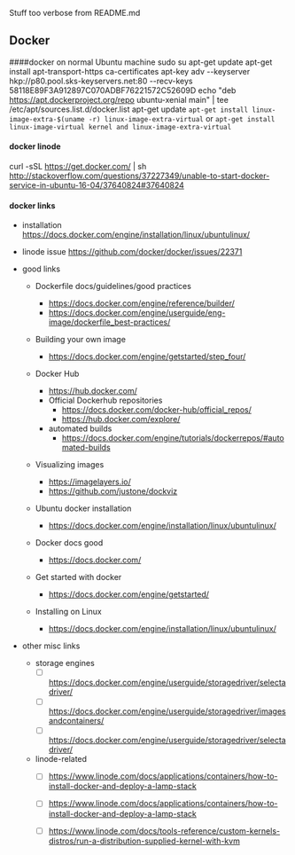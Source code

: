 Stuff too verbose from README.md

## Docker
####docker on normal Ubuntu machine
sudo su
apt-get update
apt-get install apt-transport-https ca-certificates
apt-key adv --keyserver hkp://p80.pool.sks-keyservers.net:80 --recv-keys 58118E89F3A912897C070ADBF76221572C52609D
echo "deb https://apt.dockerproject.org/repo ubuntu-xenial main" |  tee /etc/apt/sources.list.d/docker.list
apt-get update
`apt-get install linux-image-extra-$(uname -r) linux-image-extra-virtual` or `apt-get install linux-image-virtual kernel and linux-image-extra-virtual`

#### docker linode

curl -sSL https://get.docker.com/ | sh
http://stackoverflow.com/questions/37227349/unable-to-start-docker-service-in-ubuntu-16-04/37640824#37640824

#### docker links

- installation
   https://docs.docker.com/engine/installation/linux/ubuntulinux/
- linode issue
   https://github.com/docker/docker/issues/22371
- good links
   - Dockerfile docs/guidelines/good practices
      - https://docs.docker.com/engine/reference/builder/
      - https://docs.docker.com/engine/userguide/eng-image/dockerfile_best-practices/
   -  Building your own image
      - https://docs.docker.com/engine/getstarted/step_four/
   - Docker Hub
      - https://hub.docker.com/
      - Official Dockerhub repositories
         - https://docs.docker.com/docker-hub/official_repos/
         - https://hub.docker.com/explore/
      - automated builds
         - https://docs.docker.com/engine/tutorials/dockerrepos/#automated-builds
   - Visualizing images
      - https://imagelayers.io/
      - https://github.com/justone/dockviz

   - Ubuntu docker installation
      - https://docs.docker.com/engine/installation/linux/ubuntulinux/
   - Docker docs good
      - https://docs.docker.com/
   - Get started with docker
      - https://docs.docker.com/engine/getstarted/
   - Installing on Linux
      - https://docs.docker.com/engine/installation/linux/ubuntulinux/

- other misc links
   - storage engines
      - [ ] https://docs.docker.com/engine/userguide/storagedriver/selectadriver/
      - [ ] https://docs.docker.com/engine/userguide/storagedriver/imagesandcontainers/
      - [ ] https://docs.docker.com/engine/userguide/storagedriver/selectadriver/
   - linode-related
      - [ ] https://www.linode.com/docs/applications/containers/how-to-install-docker-and-deploy-a-lamp-stack
      - [ ] https://www.linode.com/docs/applications/containers/how-to-install-docker-and-deploy-a-lamp-stack
      - [ ] https://www.linode.com/docs/tools-reference/custom-kernels-distros/run-a-distribution-supplied-kernel-with-kvm



